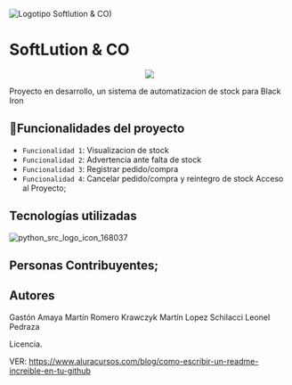 

![Logotipo Softlution & CO)](https://github.com/user-attachments/assets/4dc8180c-d971-4f43-a982-1674b3cf585b)
# SoftLution & CO

<p align="center">
<img src="https://img.shields.io/badge/STATUS-EN%20DESAROLLO-green">
</p>

Proyecto en desarrollo, un sistema de automatizacion de stock para Black Iron

## :hammer:Funcionalidades del proyecto
- `Funcionalidad 1`: Visualizacion de stock
- `Funcionalidad 2`: Advertencia ante falta de stock
- `Funcionalidad 3`: Registrar pedido/compra
- `Funcionalidad 4`: Cancelar pedido/compra y reintegro de stock 
Acceso al Proyecto;
## Tecnologías utilizadas
![python_src_logo_icon_168037](https://github.com/user-attachments/assets/ab09d3aa-79f8-406a-b069-68eaf778359d)


## Personas Contribuyentes;
## Autores

Gastón Amaya
Martín Romero Krawczyk
Martín Lopez Schilacci
Leonel Pedraza

Licencia.

VER: https://www.aluracursos.com/blog/como-escribir-un-readme-increible-en-tu-github
